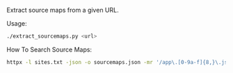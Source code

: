 Extract source maps from a given URL.

Usage:

```bash
./extract_sourcemaps.py <url>
```

How To Search Source Maps:

```bash
httpx -l sites.txt -json -o sourcemaps.json -mr '/app\.[0-9a-f]{8,}\.js"' -mc 200
```

